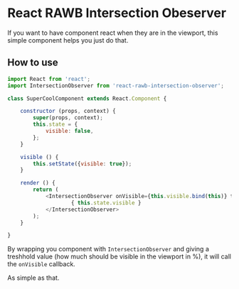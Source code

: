 # React RAWB Intersection Obeserver

If you want to have component react when they are in the viewport, this simple component helps you just do that.

## How to use

```javascript
import React from 'react';
import IntersectionObserver from 'react-rawb-intersection-observer';

class SuperCoolComponent extends React.Component {

    constructor (props, context) {
        super(props, context);
        this.state = {
            visible: false,
        };
    }

    visible () {
        this.setState({visible: true});
    }

    render () {
        return (
            <IntersectionObserver onVisible={this.visible.bind(this)} threshold={.5}>
                    { this.state.visible }
            </IntersectionObserver>
        );
    }

}

```



By wrapping you component with ```IntersectionObserver``` and giving a treshhold value (how much should be visible in the viewport in %), it will call the ```onVisible``` callback.

As simple as that.



